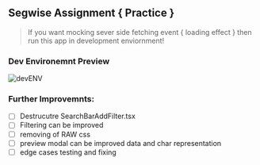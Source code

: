## Segwise Assignment { Practice }

> If you want mocking sever side fetching event { loading effect } then run this app in development enviornment!

### Dev Environemnt Preview

![devENV](https://github.com/user-attachments/assets/df826470-23eb-4c16-8ba0-d13b0ed345ff)

### Further Improvemnts:

- [ ] Destrucutre SearchBarAddFilter.tsx
- [ ] Filtering can be improved
- [ ] removing of RAW css
- [ ] preview modal can be improved data and char representation
- [ ] edge cases testing and fixing
